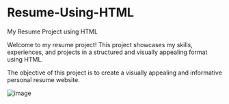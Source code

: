 # Resume-Using-HTML
My Resume Project using HTML

Welcome to my resume project! This project showcases my skills, experiences, and projects in a structured and visually appealing format using HTML.

The objective of this project is to create a visually appealing and informative personal resume website.

![image](https://github.com/user-attachments/assets/c284af94-4219-438f-91df-e2f16658a94c)
